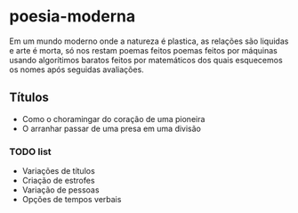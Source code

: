 # poesia-moderna

Em um mundo moderno onde a natureza é plastica, as relações são liquidas e arte é morta, só nos restam poemas feitos poemas feitos por máquinas usando algorítimos baratos feitos por matemáticos dos quais esquecemos os nomes após seguidas avaliações.

## Títulos

- Como o choramingar do coração de uma pioneira
- O arranhar passar de uma presa em uma divisão


### TODO list
- Variações de títulos
- Criação de estrofes
- Variação de pessoas
- Opções de tempos verbais
